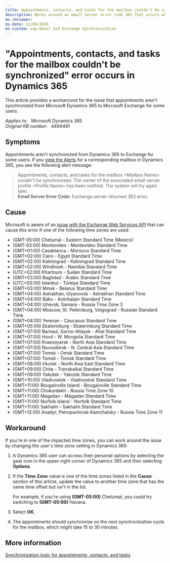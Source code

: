 ```yaml
---
title: Appointments, contacts, and tasks for the mailbox couldn't be synchronized error
description: Works around an email server error code 383 that occurs when appointments aren't synchronized from Microsoft Dynamics 365 to Exchange for some users.
ms.reviewer: 
ms.date: 12/09/2024
ms.custom: sap:Email and Exchange Synchronization
---
```

# "Appointments, contacts, and tasks for the mailbox couldn't be synchronized" error occurs in Dynamics 365

This article provides a workaround for the issue that appointments aren't synchronized from Microsoft Dynamics 365 to Microsoft Exchange for some users.

_Applies to:_ &nbsp; Microsoft Dynamics 365  
_Original KB number:_ &nbsp; 4494491

## Symptoms

Appointments aren't synchronized from Dynamics 365 to Exchange for some users. If you [view the Alerts](/power-platform/admin/monitor-email-processing-errors#view-alerts) for a corresponding mailbox in Dynamics 365, you see the following alert message:

> Appointments, contacts, and tasks for the mailbox \<Mailbox Name> couldn't be synchronized. The owner of the associated email server profile \<Profile Name> has been notified. The system will try again later.  
> **Email Server Error Code:** Exchange.server returned 383 error.

## Cause

Microsoft is aware of an [issue with the Exchange Web Services API](https://github.com/OfficeDev/ews-managed-api/issues/161) that can cause this error if one of the following time zones are used:

- (GMT-05:00) Chetumal - Eastern Standard Time (Mexico)
- (GMT-03:00) Montevideo - Montevideo Standard Time
- (GMT+01:00) Casablanca - Morocco Standard Time
- (GMT+02:00) Cairo - Egypt Standard Time
- (GMT+02:00) Kaliningrad - Kaliningrad Standard Time
- (GMT+02:00) Windhoek - Namibia Standard Time
- (UTC+02:00) Khartoum - Sudan Standard Time
- (GMT+03:00) Baghdad - Arabic Standard Time
- (UTC+03:00) Istanbul - Türkiye Standard Time
- (GMT+03:00) Minsk - Belarus Standard Time
- (GMT+04:00) Astrakhan, Ulyanovsk - Astrakhan Standard Time
- (GMT+04:00) Baku - Azerbaijan Standard Time
- (GMT+04:00) Izhevsk, Samara - Russia Time Zone 3
- (GMT+04:00) Moscow, St. Petersburg, Volgograd - Russian Standard Time
- (GMT+04:00) Yerevan - Caucasus Standard Time
- (GMT+05:00) Ekaterinburg - Ekaterinburg Standard Time
- (GMT+07:00) Barnaul, Gorno-Altaysk - Altai Standard Time
- (GMT+07:00) Hovd - W. Mongolia Standard Time
- (GMT+07:00) Krasnoyarsk - North Asia Standard Time
- (GMT+07:00) Novosibirsk - N. Central Asia Standard Time
- (GMT+07:00) Tomsk - Omsk Standard Time
- (GMT+07:00) Tomsk - Tomsk Standard Time
- (GMT+08:00) Irkutsk - North Asia East Standard Time
- (GMT+09:00) Chita - Transbaikal Standard Time
- (GMT+09:00) Yakutsk - Yakutsk Standard Time
- (GMT+10:00) Vladivostok - Vladivostok Standard Time
- (GMT+11:00) Bougainville Island - Bougainville Standard Time
- (GMT+11:00) Chokurdakh - Russia Time Zone 10
- (GMT+11:00) Magadan - Magadan Standard Time
- (GMT+11:00) Norfolk Island - Norfolk Standard Time
- (GMT+11:00) Sakhalin - Sakhalin Standard Time
- (GMT+12:00) Anadyr, Petropavlovsk-Kamchatsky - Russia Time Zone 11

## Workaround

If you're in one of the impacted time zones, you can work around the issue by changing the user's time zone setting in Dynamics 365:

1. A Dynamics 365 user can access their personal options by selecting the gear icon in the upper-right corner of Dynamics 365 and then selecting **Options**.

2. If the **Time Zone** value is one of the time zones listed in the **Cause** section of this article, update the value to another time zone that has the same time offset but isn't in the list.

   For example, if you're using **(GMT-05:00)** Chetumal, you could try switching to **(GMT-05:00)** Havana.

3. Select **OK**.

4. The appointments should synchronize on the next synchronization cycle for the mailbox, which might take 15 to 30 minutes.

## More information

[Synchronization logic for appointments, contacts, and tasks](/power-platform/admin/sync-logic)
